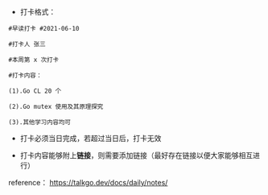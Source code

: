 * 打卡格式：

```
#早读打卡 #2021-06-10

#打卡人 张三

#本周第 x 次打卡

#打卡内容：

(1).Go CL 20 个

(2).Go mutex 使用及其原理探究

(3).其他学习内容均可
```

* 打卡必须当日完成，若超过当日后，打卡无效

* 打卡内容能够附上**链接**，则需要添加链接（最好存在链接以便大家能够相互进行）



reference：
https://talkgo.dev/docs/daily/notes/